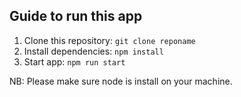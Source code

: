 ## Guide to run this app

1. Clone this repository: `git clone reponame`
2. Install dependencies: `npm install`
3. Start app: `npm run start`

NB: Please make sure node is install on your machine.